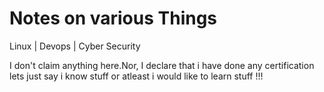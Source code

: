 # Notes on various Things

Linux | Devops | Cyber Security

I don't claim anything here.Nor, I declare that i have done any certification lets just say i know stuff or atleast i would like to learn stuff !!!
